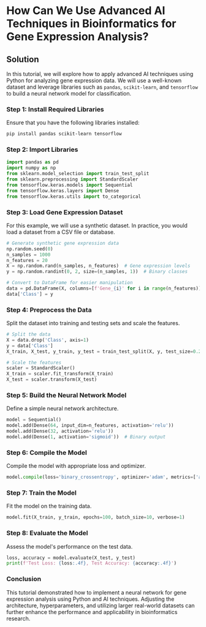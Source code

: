 # How Can We Use Advanced AI Techniques in Bioinformatics for Gene Expression Analysis?

## Solution

In this tutorial, we will explore how to apply advanced AI techniques using Python for analyzing gene expression data. We will use a well-known dataset and leverage libraries such as `pandas`, `scikit-learn`, and `tensorflow` to build a neural network model for classification.

### Step 1: Install Required Libraries

Ensure that you have the following libraries installed:

```bash
pip install pandas scikit-learn tensorflow
```

### Step 2: Import Libraries

```python
import pandas as pd
import numpy as np
from sklearn.model_selection import train_test_split
from sklearn.preprocessing import StandardScaler
from tensorflow.keras.models import Sequential
from tensorflow.keras.layers import Dense
from tensorflow.keras.utils import to_categorical
```

### Step 3: Load Gene Expression Dataset

For this example, we will use a synthetic dataset. In practice, you would load a dataset from a CSV file or database.

```python
# Generate synthetic gene expression data
np.random.seed(0)
n_samples = 1000
n_features = 20
X = np.random.rand(n_samples, n_features)  # Gene expression levels
y = np.random.randint(0, 2, size=(n_samples, 1))  # Binary classes

# Convert to DataFrame for easier manipulation
data = pd.DataFrame(X, columns=[f'Gene_{i}' for i in range(n_features)])
data['Class'] = y
```

### Step 4: Preprocess the Data

Split the dataset into training and testing sets and scale the features.

```python
# Split the data
X = data.drop('Class', axis=1)
y = data['Class']
X_train, X_test, y_train, y_test = train_test_split(X, y, test_size=0.2, random_state=42)

# Scale the features
scaler = StandardScaler()
X_train = scaler.fit_transform(X_train)
X_test = scaler.transform(X_test)
```

### Step 5: Build the Neural Network Model

Define a simple neural network architecture.

```python
model = Sequential()
model.add(Dense(64, input_dim=n_features, activation='relu'))
model.add(Dense(32, activation='relu'))
model.add(Dense(1, activation='sigmoid'))  # Binary output
```

### Step 6: Compile the Model

Compile the model with appropriate loss and optimizer.

```python
model.compile(loss='binary_crossentropy', optimizer='adam', metrics=['accuracy'])
```

### Step 7: Train the Model

Fit the model on the training data.

```python
model.fit(X_train, y_train, epochs=100, batch_size=10, verbose=1)
```

### Step 8: Evaluate the Model

Assess the model's performance on the test data.

```python
loss, accuracy = model.evaluate(X_test, y_test)
print(f'Test Loss: {loss:.4f}, Test Accuracy: {accuracy:.4f}')
```

### Conclusion

This tutorial demonstrated how to implement a neural network for gene expression analysis using Python and AI techniques. Adjusting the architecture, hyperparameters, and utilizing larger real-world datasets can further enhance the performance and applicability in bioinformatics research.